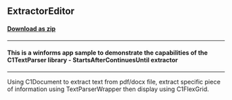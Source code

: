 ## ExtractorEditor
#### [Download as zip](https://grapecity.github.io/DownGit/#/home?url=https://github.com/GrapeCity/ComponentOne-Service-Components-Samples/tree/master/Parser/Win/StartsAfterContinuesUntilExtractor/ExtractorEditor)
____
#### This is a winforms app sample to demonstrate the capabilities of the C1TextParser library - StartsAfterContinuesUntil extractor
____
Using C1Document to extract text from pdf/docx file, extract specific piece of information using TextParserWrapper then display using C1FlexGrid.
